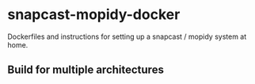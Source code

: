 # snapcast-mopidy-docker
Dockerfiles and instructions for setting up a snapcast / mopidy system at home.

## Build for multiple architectures
